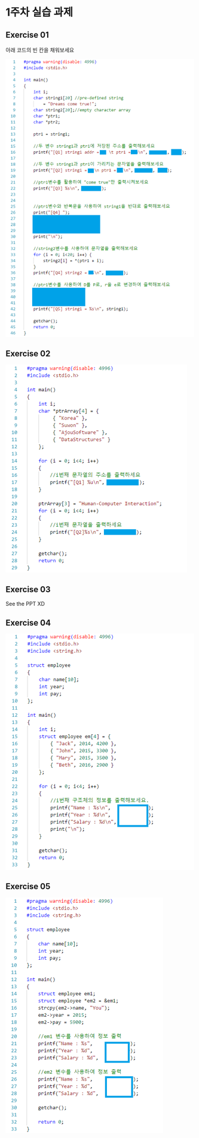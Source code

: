 # 1주차 실습 과제



## Exercise 01
아래 코드의 빈 칸을 채워보세요

![Image](./figures/exercise01.png)

## Exercise 02

![Image](./figures/exercise02.png)


## Exercise 03

See the PPT XD


## Exercise 04

![Image](./figures/exercise04.png)



## Exercise 05

![Image](./figures/exercise05.png)



